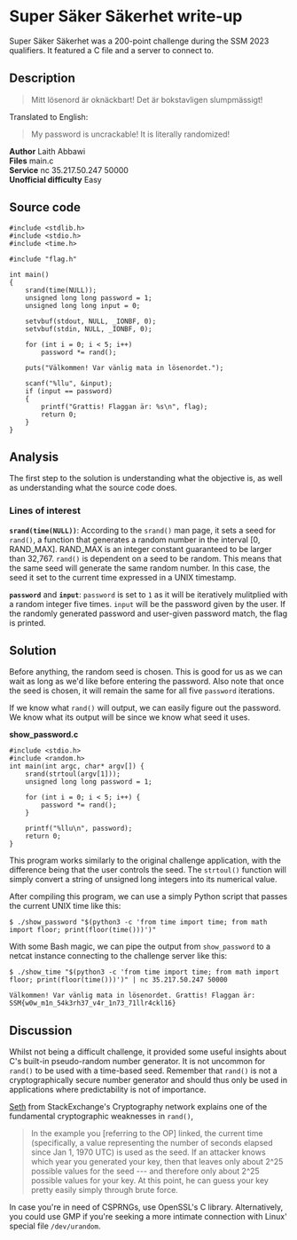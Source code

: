 # Super Säker Säkerhet write-up

Super Säker Säkerhet was a 200-point challenge during the SSM 2023 qualifiers. It featured a C file and a server to connect to.

## Description
> Mitt lösenord är oknäckbart! Det är bokstavligen slumpmässigt!

Translated to English:
> My password is uncrackable! It is literally randomized!

**Author** Laith Abbawi<br>
**Files** main.c<br>
**Service** nc 35.217.50.247 50000<br>
**Unofficial difficulty** Easy
## Source code
```
#include <stdlib.h>
#include <stdio.h>
#include <time.h>

#include "flag.h"

int main()
{
    srand(time(NULL));
    unsigned long long password = 1;
    unsigned long long input = 0;

    setvbuf(stdout, NULL, _IONBF, 0);
    setvbuf(stdin, NULL, _IONBF, 0);

    for (int i = 0; i < 5; i++)
        password *= rand();

    puts("Välkommen! Var vänlig mata in lösenordet.");

    scanf("%llu", &input);
    if (input == password)
    {
        printf("Grattis! Flaggan är: %s\n", flag);
        return 0;
    }
}
```
## Analysis

The first step to the solution is understanding what the objective is, as well as understanding what the source code does.

### Lines of interest
**`srand(time(NULL))`**: According to the `srand()` man page, it sets a seed for `rand()`, a function that generates a random number in the interval [0, RAND_MAX]. RAND_MAX is an integer constant guaranteed to be larger than 32,767. `rand()` is dependent on a seed to be random. This means that the same seed will generate the same random number. In this case, the seed it set to the current time expressed in a UNIX timestamp.

**`password`** and **`input`**: `password` is set to `1` as it will be iteratively mulitplied with a random integer five times. `input` will be the password given by the user. If the randomly generated password and user-given password match, the flag is printed.

## Solution

Before anything, the random seed is chosen. This is good for us as we can wait as long as we'd like before entering the password. Also note that once the seed is chosen, it will remain the same for all five `password` iterations. 

If we know what `rand()` will output, we can easily figure out the password. We know what its output will be since we know what seed it uses.

**show_password.c**
```
#include <stdio.h>
#include <random.h>
int main(int argc, char* argv[]) {
    srand(strtoul(argv[1]));
    unsigned long long password = 1;
    
    for (int i = 0; i < 5; i++) {
        password *= rand();
    }
    
    printf("%llu\n", password);
    return 0;
}
```
This program works similarly to the original challenge application, with the difference being that the user controls the seed. The `strtoul()` function will simply convert a string of unsigned long integers into its numerical value.

After compiling this program, we can use a simply Python script that passes the current UNIX time like this:

`$ ./show_password "$(python3 -c 'from time import time; from math import floor; print(floor(time()))')"`

With some Bash magic, we can pipe the output from `show_password` to a netcat instance connecting to the challenge server like this:

`$ ./show_time "$(python3 -c 'from time import time; from math import floor; print(floor(time()))')" | nc 35.217.50.247 50000`

`Välkommen! Var vänlig mata in lösenordet.
Grattis! Flaggan är: SSM{w0w_m1n_54k3rh37_v4r_1n73_71llr4ckl16}`

## Discussion

Whilst not being a difficult challenge, it provided some useful insights about C's built-in pseudo-random number generator. It is not uncommon for `rand()` to be used with a time-based seed. Remember that `rand()` is not a cryptographically secure number generator and should thus only be used in applications where predictability is not of importance. 

[Seth](https://crypto.stackexchange.com/questions/15662/how-vulnerable-is-the-c-rand-in-public-cryptography-protocols) from StackExchange's Cryptography network explains one of the fundamental cryptographic weaknesses in `rand()`,
> In the example you [referring to the OP] linked, the current time (specifically, a value representing the number of seconds elapsed since Jan 1, 1970 UTC) is used as the seed. If an attacker knows which year you generated your key, then that leaves only about 2^25 possible values for the seed --- and therefore only about 2^25 possible values for your key. At this point, he can guess your key pretty easily simply through brute force.

In case you're in need of CSPRNGs, use OpenSSL's C library. Alternatively, you could use GMP if you're seeking a more intimate connection with Linux' special file `/dev/urandom`. 
